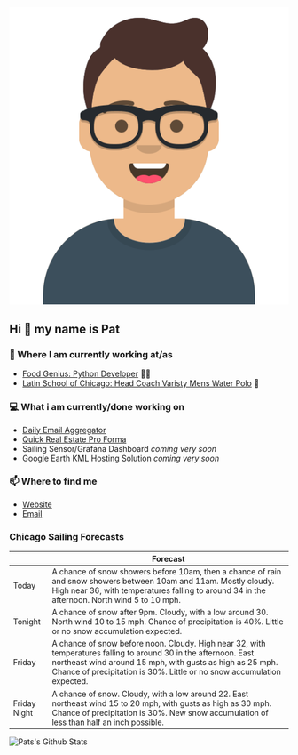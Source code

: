 [![Social banner for p-j-falconer](https://raw.githubusercontent.com/P-J-FALCONER/P-J-FALCONER/master/assets/avataaars.svg)](https://patfalconer.com/)
## Hi :wave: my name is Pat

### 💼 Where I am currently working at/as
- [Food Genius: Python Developer](https://getfoodgenius.com/) 🍔🐍
- [Latin School of Chicago: Head Coach Varisty Mens Water Polo](https://www.latinschool.org/) 🤽


### 💻 What i am currently/done working on
 - [Daily Email Aggregator](https://github.com/P-J-FALCONER/dott_daily_mail)
 - [Quick Real Estate Pro Forma](https://github.com/P-J-FALCONER/henry)
 - Sailing Sensor/Grafana Dashboard *coming very soon*
 - Google Earth KML Hosting Solution *coming very soon*

### 📫 Where to find me
 - [Website](https://patfalconer.com/)
 - [Email](mailto:patrick.j.falconer@gmail.com)


### Chicago Sailing Forecasts
|   | Forecast  |
|---|---|
| Today | A chance of snow showers before 10am, then a chance of rain and snow showers between 10am and 11am. Mostly cloudy. High near 36, with temperatures falling to around 34 in the afternoon. North wind 5 to 10 mph. |
| Tonight | A chance of snow after 9pm. Cloudy, with a low around 30. North wind 10 to 15 mph. Chance of precipitation is 40%. Little or no snow accumulation expected. |
| Friday | A chance of snow before noon. Cloudy. High near 32, with temperatures falling to around 30 in the afternoon. East northeast wind around 15 mph, with gusts as high as 25 mph. Chance of precipitation is 30%. Little or no snow accumulation expected. |
| Friday Night | A chance of snow. Cloudy, with a low around 22. East northeast wind 15 to 20 mph, with gusts as high as 30 mph. Chance of precipitation is 30%. New snow accumulation of less than half an inch possible. |

![Pats's Github Stats](https://github-readme-stats.vercel.app/api?username=p-j-falconer&show_icons=true&theme=radical)
